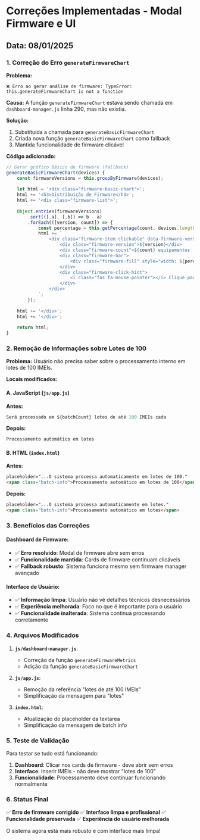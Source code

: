 # Correções Implementadas - Modal Firmware e UI

## Data: 08/01/2025

### 1. Correção do Erro `generateFirmwareChart`

**Problema:**
```
❌ Erro ao gerar análise de firmware: TypeError: this.generateFirmwareChart is not a function
```

**Causa:**
A função `generateFirmwareChart` estava sendo chamada em `dashboard-manager.js` linha 290, mas não existia.

**Solução:**
1. Substituída a chamada para `generateBasicFirmwareChart`
2. Criada nova função `generateBasicFirmwareChart` como fallback
3. Mantida funcionalidade de firmware clicável

**Código adicionado:**
```javascript
// Gerar gráfico básico de firmware (fallback)
generateBasicFirmwareChart(devices) {
    const firmwareVersions = this.groupByFirmware(devices);
    
    let html = '<div class="firmware-basic-chart">';
    html += '<h3>Distribuição de Firmware</h3>';
    html += '<div class="firmware-list">';
    
    Object.entries(firmwareVersions)
        .sort(([,a], [,b]) => b - a)
        .forEach(([version, count]) => {
            const percentage = this.getPercentage(count, devices.length);
            html += `
                <div class="firmware-item clickable" data-firmware-version="${version}">
                    <div class="firmware-version">${version}</div>
                    <div class="firmware-count">${count} equipamentos (${percentage}%)</div>
                    <div class="firmware-bar">
                        <div class="firmware-fill" style="width: ${percentage}%"></div>
                    </div>
                    <div class="firmware-click-hint">
                        <i class="fas fa-mouse-pointer"></i> Clique para ver IMEIs
                    </div>
                </div>
            `;
        });
    
    html += '</div>';
    html += '</div>';
    
    return html;
}
```

### 2. Remoção de Informações sobre Lotes de 100

**Problema:**
Usuário não precisa saber sobre o processamento interno em lotes de 100 IMEIs.

**Locais modificados:**

#### A. JavaScript (`js/app.js`)
**Antes:**
```javascript
Será processado em ${batchCount} lotes de até 100 IMEIs cada
```

**Depois:**
```javascript
Processamento automático em lotes
```

#### B. HTML (`index.html`)
**Antes:**
```html
placeholder="...O sistema processa automaticamente em lotes de 100."
<span class="batch-info">Processamento automático em lotes de 100</span>
```

**Depois:**
```html
placeholder="...O sistema processa automaticamente em lotes."
<span class="batch-info">Processamento automático em lotes</span>
```

### 3. Benefícios das Correções

#### Dashboard de Firmware:
- ✅ **Erro resolvido**: Modal de firmware abre sem erros
- ✅ **Funcionalidade mantida**: Cards de firmware continuam clicáveis
- ✅ **Fallback robusto**: Sistema funciona mesmo sem firmware manager avançado

#### Interface de Usuário:
- ✅ **Informação limpa**: Usuário não vê detalhes técnicos desnecessários
- ✅ **Experiência melhorada**: Foco no que é importante para o usuário
- ✅ **Funcionalidade inalterada**: Sistema continua processando corretamente

### 4. Arquivos Modificados

1. **`js/dashboard-manager.js`**:
   - Correção da função `generateFirmwareMetrics`
   - Adição da função `generateBasicFirmwareChart`

2. **`js/app.js`**:
   - Remoção da referência "lotes de até 100 IMEIs"
   - Simplificação da mensagem para "lotes"

3. **`index.html`**:
   - Atualização do placeholder da textarea
   - Simplificação da mensagem de batch info

### 5. Teste de Validação

Para testar se tudo está funcionando:

1. **Dashboard**: Clicar nos cards de firmware - deve abrir sem erros
2. **Interface**: Inserir IMEIs - não deve mostrar "lotes de 100"
3. **Funcionalidade**: Processamento deve continuar funcionando normalmente

### 6. Status Final

✅ **Erro de firmware corrigido**
✅ **Interface limpa e profissional**
✅ **Funcionalidade preservada**
✅ **Experiência do usuário melhorada**

O sistema agora está mais robusto e com interface mais limpa!
